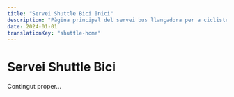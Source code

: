 ```yaml
---
title: "Servei Shuttle Bici Inici"
description: "Pàgina principal del servei bus llançadora per a ciclistes"
date: 2024-01-01
translationKey: "shuttle-home"
---
```


# Servei Shuttle Bici

Contingut proper...
